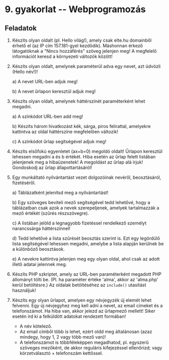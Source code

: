 # 9. gyakorlat -- Webprogramozás

Feladatok
---------

1. Készíts olyan oldalt (pl. Hello világ!), amely csak elte.hu domainből érhető el (az IP cím 157.181-gyel kezdődik). Máshonnan érkező látogatóknak a "Nincs hozzáférés" szöveg jelenjen meg! A megfelelő információt keresd a környezeti változók között!

2. Készíts olyan oldalt, amelynek paraméterül adva egy nevet, azt üdvözli (Hello név!)!
    
    a) A nevet URL-ben adjuk meg!
    
    b) A nevet űrlapon keresztül adjuk meg!

3. Készíts olyan oldalt, amelynek háttérszínét paraméterként lehet megadni.
    
    a) A színkódot URL-ben add meg!
    
    b) Készíts három hivatkozást kék, sárga, piros felirattal, amelyekre kattintva az oldal háttérszíne megfelelően változik!
    
    c) A színkódot űrlap segítségével adjuk meg!

4. Készíts elsőfokú egyenletet (ax+b=0) megoldó oldalt! Űrlapon keresztül lehessen megadni a és b értékét. Hiba esetén az űrlap felett listában jelenjenek meg a hibaüzenetek! A megoldást az űrlap alá írjuk! Gondoskodj az űrlap állapottartásáról!

5. Egy munkáltató nyilvántartást vezet dolgozóinak nevéről, beosztásáról, fizetéséről.
    
    a) Táblázatként jelenítsd meg a nyilvántartást!
    
    b) Egy szöveges beviteli mező segítségével tedd lehetővé, hogy a táblázatban csak azok a nevek szerepeljenek, amelyek tartalmazzák a mező értékét (szűrés részszövegre).
    
    c) A listában jelöld a legnagyobb fizetéssel rendelkező személyt narancssárga háttérszínnel!
    
    d) Tedd lehetővé a lista szűrését beosztás szerint is. Ezt egy legördülő lista segítségével lehessen megadni, amelybe a lista alapján kerülnek be a különböző beosztások.
    
    e) A nevekre kattintva jelenjen meg egy olyan oldal, ahol csak az adott illető adatai jelennek meg.

6. Készíts PHP szkriptet, amely az URL-ben paraméterként megadott PHP állományt tölti be. (Pl. ha paraméter értéke 'alma', akkor az 'alma.php' kerül betöltésre.) Az oldalak betöltéséhez az `include()` utasítást használjuk!

7. Készíts egy olyan űrlapot, amelyen egy névjegyzék új elemét lehet felvenni. Egy új névjegyhez meg kell adni a nevet, az email címeket és a telefonszámot. Ha hiba van, akkor jelezd az űrlapmező mellett! Siker esetén írd ki a felküldött adatokat rendezett formában!
    - A név kötelező. 
    - Az email címből több is lehet, ezért oldd meg általánosan (azaz mindegy, hogy 1, 2 vagy több mező van)! 
    - A telefonszámot is többféleképpen megadhatod, pl. egyszerű szöveges mezőként, de akkor reguláris kifejezéssel ellenőrizd; vagy körzetválasztó + telefonszám kettőssel.
